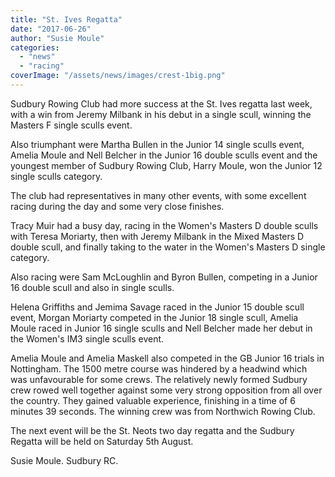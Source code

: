 ```yaml
---
title: "St. Ives Regatta"
date: "2017-06-26"
author: "Susie Moule"
categories:
  - "news"
  - "racing"
coverImage: "/assets/news/images/crest-1big.png"
---
```


Sudbury Rowing Club had more success at the St. Ives regatta last week, with a win from Jeremy Milbank in his debut in a single scull, winning the Masters F single sculls event.

Also triumphant were Martha Bullen in the Junior 14 single sculls event, Amelia Moule and Nell Belcher in the Junior 16 double sculls event and the youngest member of Sudbury Rowing Club, Harry Moule, won the Junior 12 single sculls category.

The club had representatives in many other events, with some excellent racing during the day and some very close finishes.

Tracy Muir had a busy day, racing in the Women's Masters D double sculls with Teresa Moriarty, then with Jeremy Milbank in the Mixed Masters D double scull, and finally taking to the water in the Women's Masters D single category.

Also racing were Sam McLoughlin and Byron Bullen, competing in a Junior 16 double scull and also in single sculls.

Helena Griffiths and Jemima Savage raced in the Junior 15 double scull event, Morgan Moriarty competed in the Junior 18 single scull, Amelia Moule raced in Junior 16 single sculls and Nell Belcher made her debut in the Women's IM3 single sculls event.

Amelia Moule and Amelia Maskell also competed in the GB Junior 16 trials in Nottingham. The 1500 metre course was hindered by a headwind which was unfavourable for some crews. The relatively newly formed Sudbury crew rowed well together against some very strong opposition from all over the country. They gained valuable experience, finishing in a time of 6 minutes 39 seconds. The winning crew was from Northwich Rowing Club.

The next event will be the St. Neots two day regatta and the Sudbury Regatta will be held on Saturday 5th August.

Susie Moule. Sudbury RC.
